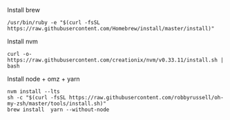 

Install brew
```
/usr/bin/ruby -e "$(curl -fsSL https://raw.githubusercontent.com/Homebrew/install/master/install)"
```

Install nvm
```
curl -o- https://raw.githubusercontent.com/creationix/nvm/v0.33.11/install.sh | bash
```

Install node + omz + yarn
```
nvm install --lts
sh -c "$(curl -fsSL https://raw.githubusercontent.com/robbyrussell/oh-my-zsh/master/tools/install.sh)"
brew install  yarn --without-node
```

